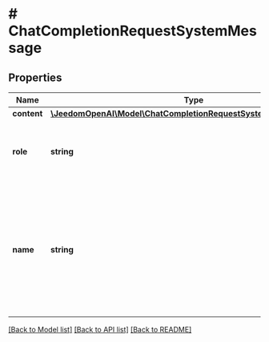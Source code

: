 # # ChatCompletionRequestSystemMessage

## Properties

Name | Type | Description | Notes
------------ | ------------- | ------------- | -------------
**content** | [**\JeedomOpenAI\Model\ChatCompletionRequestSystemMessageContent**](ChatCompletionRequestSystemMessageContent.md) |  |
**role** | **string** | The role of the messages author, in this case &#x60;system&#x60;. |
**name** | **string** | An optional name for the participant. Provides the model information to differentiate between participants of the same role. | [optional]

[[Back to Model list]](../../README.md#models) [[Back to API list]](../../README.md#endpoints) [[Back to README]](../../README.md)

